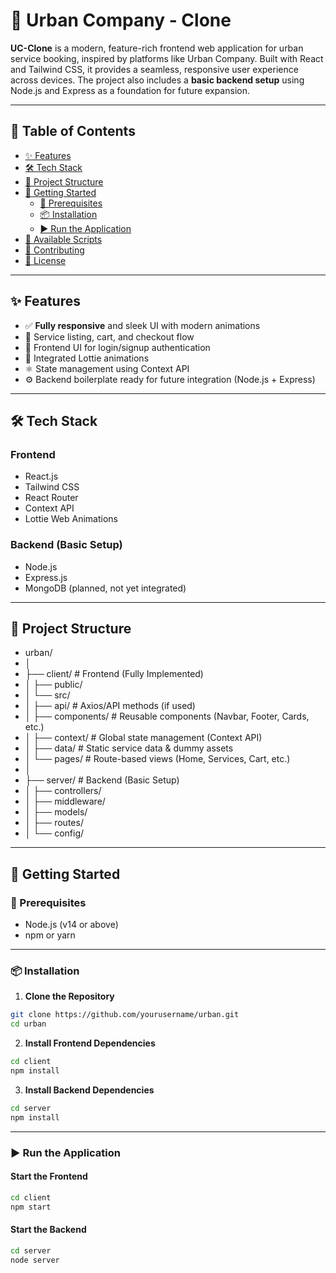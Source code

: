 # 🌆 Urban Company - Clone

**UC-Clone** is a modern, feature-rich frontend web application for urban service booking, inspired by platforms like Urban Company. Built with React and Tailwind CSS, it provides a seamless, responsive user experience across devices. The project also includes a **basic backend setup** using Node.js and Express as a foundation for future expansion.

---

## 📌 Table of Contents

- [✨ Features](#-features)
- [🛠️ Tech Stack](#-tech-stack)
- [📁 Project Structure](#-project-structure)
- [🚀 Getting Started](#-getting-started)
  - [🔧 Prerequisites](#-prerequisites)
  - [📦 Installation](#-Installation)
  - [▶️ Run the Application](#-run-the-application)
- [📜 Available Scripts](#-available-scripts)
- [🤝 Contributing](#-contributing)
- [📄 License](#-license)

---

## ✨ Features

- ✅ **Fully responsive** and sleek UI with modern animations
- 🛒 Service listing, cart, and checkout flow
- 🔐 Frontend UI for login/signup authentication
- 🎨 Integrated Lottie animations
- ⚛️ State management using Context API
- ⚙️ Backend boilerplate ready for future integration (Node.js + Express)

---

## 🛠️ Tech Stack

### **Frontend**
- React.js
- Tailwind CSS
- React Router
- Context API
- Lottie Web Animations

### **Backend** (Basic Setup)
- Node.js
- Express.js
- MongoDB (planned, not yet integrated)

---


## 📁 Project Structure

- urban/
- │
- ├── client/ # Frontend (Fully Implemented)
- │ ├── public/
- │ └── src/
- │ ├── api/ # Axios/API methods (if used)
- │ ├── components/ # Reusable components (Navbar, Footer, Cards, etc.)
- │ ├── context/ # Global state management (Context API)
- │ ├── data/ # Static service data & dummy assets
- │ └── pages/ # Route-based views (Home, Services, Cart, etc.)
- │
- ├── server/ # Backend (Basic Setup)
- │ ├── controllers/
- │ ├── middleware/
- │ ├── models/
- │ ├── routes/
- │ └── config/


---

## 🚀 Getting Started

### 🔧 Prerequisites

- Node.js (v14 or above)
- npm or yarn

---

### 📦 Installation

1. **Clone the Repository**
```bash
git clone https://github.com/yourusername/urban.git
cd urban
```

2. **Install Frontend Dependencies**
```bash
cd client
npm install
```

3. **Install Backend Dependencies**
```bash
cd server
npm install
```

---

### ▶️ Run the Application

#### Start the Frontend
```bash
cd client
npm start
```

#### Start the Backend
```bash
cd server
node server
```
